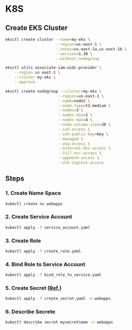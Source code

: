 # K8S
## Create EKS Cluster
```bash
eksctl create cluster --name=my-eks \
                      --region=us-east-1 \
                      --zones=us-east-1a,us-east-1b \
                      --version=1.30 \
                      --without-nodegroup
```
```bash
eksctl utils associate-iam-oidc-provider \
    --region us east-1 \
    --cluster my-eks \
    --approve
```
```bash
eksctl create nodegroup --cluster=my-eks \
                       --region=us-east-1 \
                       --name=node2 \
                       --node-type=t3.medium \
                       --nodes=3 \
                       --nodes-min=2 \
                       --nodes-max=4 \
                       --node-volume-size=20 \
                       --ssh-access \
                       --ssh-public-key=Key \
                       --managed \
                       --asg-access \
                       --external-dns-access \
                       --full-ecr-access \
                       --appmesh-access \
                       --alb-ingress-access
```
## Steps

### 1. Create Name Space
```bash
kubectl create ns webapps
```

### 2. Create Service Account
```bash
kubectl apply -f service_account.yaml
```

### 3. Create Role
```bash
kubectl apply -f create_role.yaml
```

### 4. Bind Role to Service Account
```bash
kubectl apply -f bind_role_to_service.yaml
```

### 5. Create Secret ([Ref.](https://kubernetes.io/docs/reference/access-authn-authz/service-accounts-admin/#create-token))
```bash
kubectl apply -f create_secret.yaml -n webapps
```

### 6. Describe Secrete
```bash
kubectl describe secret mysecretname -n webapps
```
